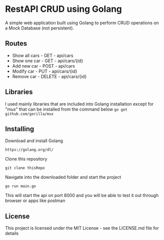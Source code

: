 # RestAPI CRUD using Golang

A simple web application built using Golang to perform CRUD operations on a Mock Database (not persistent).

## Routes

- Show all cars - GET - api/cars
- Show one car - GET - api/cars/{id}
- Add new car - POST - api/cars
- Modify car - PUT - api/cars/{id}
- Remove car - DELETE - api/cars/{id}

## Libraries

I used mainly libraries that are included into Golang installation except for "mux" that can be installed from the command below
`go get github.com/gorilla/mux`

## Installing

Download and install Golang

```
https://golang.org/dl/
```

Clone this repository

```
git clone thisRepo
```

Navigate into the downloaded folder and start the project

```
go run main.go
```

This will start the api on port 8000 and you will be able to test it out through browser or apps like postman

## License

This project is licensed under the MIT License - see the LICENSE.md file for details
